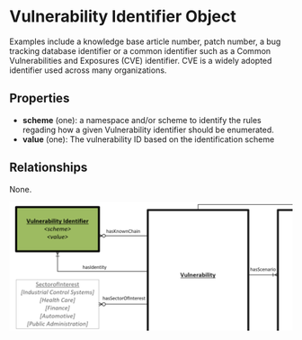 # Vulnerability Identifier Object

Examples include a knowledge base article number, patch number, a bug tracking database identifier or a common identifier such as a Common Vulnerabilities and Exposures (CVE) identifier. CVE is a widely adopted identifier used across many organizations.

## Properties
- **scheme** (one): a namespace and/or scheme to identify the rules regading how a given Vulnerability identifier should be enumerated. 
- **value** (one): The vulnerability ID based on the identification scheme 


## Relationships

None.

![Vulnerability Identifier Graph](../figures/graphsnippets/VulnerabilityIdentifierSnippet.png "Vulnerability Identifier Graph")